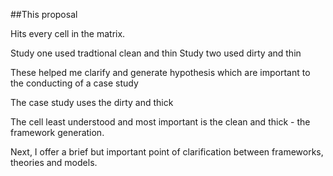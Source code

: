 ##This proposal

Hits every cell in the matrix. 

Study one used tradtional clean and thin
Study two used dirty and thin

These helped me clarify and generate hypothesis which are important to the conducting of a case study

The case study uses the dirty and thick

The cell least understood and most important is the clean and thick - the framework generation. 

Next, I offer a brief but important point of clarification between frameworks, theories and models.
